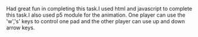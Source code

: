 Had great fun in completing this task.I used html and javascript to complete this task.I also used p5 module for the animation.
One player can use the 'w','s' keys to control one pad and the other player can use up and down arrow keys.
